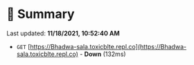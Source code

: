 # 📖 Summary
Last updated: **11/18/2021, 10:52:40 AM**

- `GET` [https://Bhadwa-sala.toxicblte.repl.co](https://Bhadwa-sala.toxicblte.repl.co) - **Down** (132ms)
